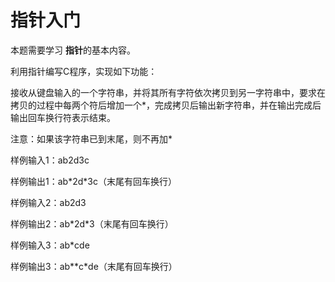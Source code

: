 # 指针入门

本题需要学习 **指针**的基本内容。

利用指针编写C程序，实现如下功能：

接收从键盘输入的一个字符串，并将其所有字符依次拷贝到另一字符串中，要求在拷贝的过程中每两个符后增加一个*，完成拷贝后输出新字符串，并在输出完成后输出回车换行符表示结束。

注意：如果该字符串已到末尾，则不再加*

样例输入1：ab2d3c

样例输出1：ab\*2d*3c（末尾有回车换行）

样例输入2：ab2d3

样例输出2：ab\*2d*3（末尾有回车换行）

样例输入3：ab*cde

样例输出3：ab*\*c*de（末尾有回车换行）
